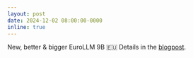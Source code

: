 ```yaml
---
layout: post
date: 2024-12-02 08:00:00-0000
inline: true
---
```


New, better & bigger EuroLLM 9B :eu: Details in the [blogpost](https://huggingface.co/blog/eurollm-team/eurollm-9b).
